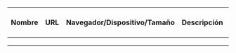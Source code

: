 | Nombre | URL | Navegador/Dispositivo/Tamaño | Descripción | Pasos para reproducir | Logs | Screenshot/Video |
|--------|-----|------------------------------|-------------|-----------------------|------|------------------|
|        |     |                              |             |                       |      |                  |
|        |     |                              |             |                       |      |                  |
|        |     |                              |             |                       |      |                  |

